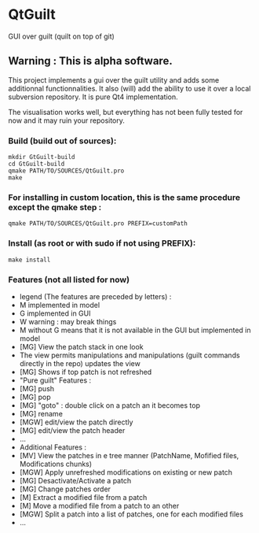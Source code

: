 QtGuilt
=======
GUI over guilt (quilt on top of git)

Warning : This is alpha software. 
-------
 
This project implements a gui over the guilt utility and adds some additionnal functionnalities. 
It also (will) add the ability to use it over a local subversion repository. 
It is pure Qt4 implementation. 

The visualisation works well, but everything has not been fully tested for now and it may ruin your repository.


### Build (build out of sources):
    mkdir GtGuilt-build
    cd GtGuilt-build
    qmake PATH/TO/SOURCES/QtGuilt.pro
    make
### For installing in custom location, this is the same procedure except the qmake step : 
    qmake PATH/TO/SOURCES/QtGuilt.pro PREFIX=customPath
### Install (as root or with sudo if not using PREFIX): 
    make install

### Features (not all listed for now)
* legend (The features are preceded by letters) : 
 * M implemented in model
 * G implemented in GUI
 * W warning : may break things
 * M without G means that it is not available in the GUI but implemented in model
* [MG] View the patch stack in one look
 * The view permits manipulations and manipulations (guilt commands directly in the repo) updates the view 
* [MG] Shows if top patch is not refreshed
* "Pure guilt" Features :
 * [MG] push
 * [MG] pop
 * [MG] "goto" : double click on a patch an it becomes top
 * [MG] rename
 * [MGW] edit/view the patch directly
 * [MG] edit/view the patch header
 * ...
* Additional Features : 
 * [MV] View the patches in e tree manner (PatchName, Mofified files, Modifications chunks)
 * [MGW] Apply unrefreshed modifications on existing or new patch
 * [MG] Desactivate/Activate a patch
 * [MG] Change patches order
 * [M] Extract a modified file from a patch
 * [M] Move a modified file from a patch to an other
 * [MGW] Split a patch into a list of patches, one for each modified files
 * ...

